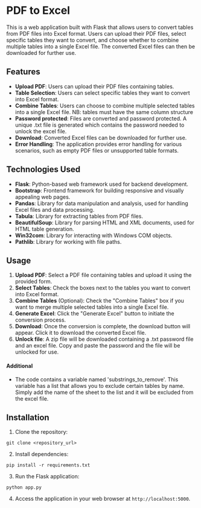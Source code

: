 # PDF to Excel

This is a web application built with Flask that allows users to convert tables from PDF files into Excel format. Users can upload their PDF files, select specific tables they want to convert, and choose whether to combine multiple tables into a single Excel file. The converted Excel files can then be downloaded for further use.

## Features

- **Upload PDF**: Users can upload their PDF files containing tables.
- **Table Selection**: Users can select specific tables they want to convert into Excel format.
- **Combine Tables**: Users can choose to combine multiple selected tables into a single Excel file. NB: tables must have the same column structure
- **Password protected**: Files are converted and password protected. A unique .txt file is generated which contains the password needed to unlock the excel file.
- **Download**: Converted Excel files can be downloaded for further use.
- **Error Handling**: The application provides error handling for various scenarios, such as empty PDF files or unsupported table formats.

## Technologies Used

- **Flask**: Python-based web framework used for backend development.
- **Bootstrap**: Frontend framework for building responsive and visually appealing web pages.
- **Pandas**: Library for data manipulation and analysis, used for handling Excel files and data processing.
- **Tabula**: Library for extracting tables from PDF files.
- **BeautifulSoup**: Library for parsing HTML and XML documents, used for HTML table generation.
- **Win32com**: Library for interacting with Windows COM objects.
- **Pathlib**: Library for working with file paths.

## Usage

1. **Upload PDF**: Select a PDF file containing tables and upload it using the provided form.
2. **Select Tables**: Check the boxes next to the tables you want to convert into Excel format.
3. **Combine Tables** (Optional): Check the "Combine Tables" box if you want to merge multiple selected tables into a single Excel file.
4. **Generate Excel**: Click the "Generate Excel" button to initiate the conversion process.
5. **Download**: Once the conversion is complete, the download button will appear. Click it to download the converted Excel file.
6. **Unlock file**: A zip file will be downloaded containing a .txt password file and an excel file. Copy and paste the password and the file will be unlocked for use. 

#### Additional
- The code contains a variable named 'substrings_to_remove'. This variable has a list that allows you to exclude certain tables by name. Simply add the name of the sheet to the list and it will be excluded from the excel file. 

## Installation

1. Clone the repository:

```
git clone <repository_url>
```

2. Install dependencies:

```
pip install -r requirements.txt
```

3. Run the Flask application:

```
python app.py
```

4. Access the application in your web browser at `http://localhost:5000`.
